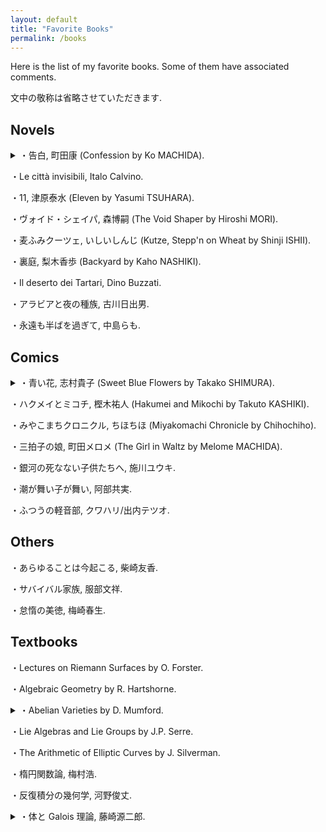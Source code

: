 ```yaml
---
layout: default
title: "Favorite Books"
permalink: /books
---
```


Here is the list of my favorite books. Some of them have associated comments.

文中の敬称は省略させていただきます.

## Novels

<details>

<summary>・告白, 町田康 (Confession by Ko MACHIDA).</summary>

Literally The BEST novel I have ever read. I remember reading this novel on the bus on the long way to Mt. Odaigahara with Yamaguchi-san.

</details>

・Le città invisibili, Italo Calvino.

・11, 津原泰水 (Eleven by Yasumi TSUHARA).

・ヴォイド・シェイパ, 森博嗣 (The Void Shaper by Hiroshi MORI).

・麦ふみクーツェ, いしいしんじ (Kutze, Stepp'n on Wheat by Shinji ISHII).

・裏庭, 梨木香歩 (Backyard by Kaho NASHIKI).

・Il deserto dei Tartari, Dino Buzzati.

・アラビアと夜の種族, 古川日出男.

・永遠も半ばを過ぎて, 中島らも.

## Comics

<details>

<summary>・青い花, 志村貴子 (Sweet Blue Flowers by Takako SHIMURA).</summary>

I was deeply influenced by this comic when I was young. I often visit Kamakura-city, the place where the story takes place.

</details>

・ハクメイとミコチ, 樫木祐人 (Hakumei and Mikochi by Takuto KASHIKI).

・みやこまちクロニクル, ちほちほ (Miyakomachi Chronicle by Chihochiho).

・三拍子の娘, 町田メロメ (The Girl in Waltz by Melome MACHIDA).

・銀河の死なない子供たちへ, 施川ユウキ.

・潮が舞い子が舞い, 阿部共実.

・ふつうの軽音部, クワハリ/出内テツオ.

## Others

・あらゆることは今起こる, 柴崎友香.

・サバイバル家族, 服部文祥.

・怠惰の美徳, 梅崎春生.

## Textbooks

・Lectures on Riemann Surfaces by O. Forster.

・Algebraic Geometry by R. Hartshorne.

<details>

<summary>・Abelian Varieties by D. Mumford.</summary>

I organize the reading seminar at Keio. As an alternative book on this topic, there is a very nice (unpublished) manuscript of Edixhoven-Moonen-van der Geer.

</details>

・Lie Algebras and Lie Groups by J.P. Serre.

・The Arithmetic of Elliptic Curves by J. Silverman.

・楕円関数論, 梅村浩.

・反復積分の幾何学, 河野俊丈.

<details>

<summary>・体と Galois 理論, 藤崎源二郎.</summary>

<div>
学部生の頃に夢中になって読みました.
</div>

</details>
